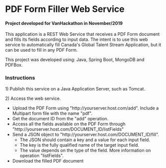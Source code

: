 <h1>PDF Form Filler Web Service</h1>
<h4>Project developed for VanHackathon in November/2019</h4>
<p>
This application is a REST Web Service that receives a PDF Form document 
and fills its fields according to input data. The intent is to
use this web service to automatically fill Canada's Global Talent Stream Application,
but it can be used to fill in any PDF Form.
<p>
This project was developed using:
Java, Spring Boot, MongoDB and PDFBox.
</p>
<h3>Instructions</h3>
<p>1) Publish this service on a Java Application Server, such as Tomcat.</p>
<p>2) Access the web service.</p>
<ul>
    <li>Upload the PDF Form using "http://yourserver.host.com/add". Include a Multipart form file with the name "pdf".</li>
    <li>Get the document ID from the "add" operation.</li>
    <li>Access all the fields available on the PDF Form through "http://yourserver.host.com/DOCUMENT_ID/listFields"</li>
    <li>Send a JSON object to "http://yourserver.host.com/DOCUMENT_ID/fill".
        <ul>
        <li>The JSON should contain a key and a value for each input field.</li>
        <li>The key is the fully qualified name of the target input field.</li>
        <li>The value depends on the type of the field. More information on operation "listFields".</li>
        </ul>
    </li>
    <li>Download the filled PDF document</li>
</ul>

